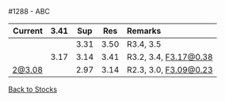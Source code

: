 #1288 - ABC

| Current | 3.41  | Sup   | Res   | Remarks
| ---:    | :---: | :---: | :---: | :--- 
|         |       | 3.31  | 3.50  | R3.4, 3.5 
|         | 3.17  | 3.14  | 3.41  | R3.2, 3.4, F3.17@0.38
| 2@3.08  |       | 2.97  | 3.14  | R2.3, 3.0, F3.09@0.23

[Back to Stocks](https://alwinwoo.github.io/stocks)
